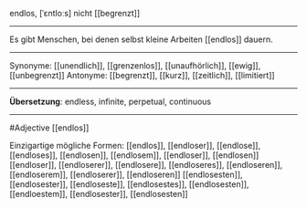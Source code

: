 endlos, [ˈɛntloːs]
nicht [[begrenzt]]

---
Es gibt Menschen, bei denen selbst kleine Arbeiten [[endlos]] dauern. 


---
Synonyme: [[unendlich]], [[grenzenlos]], [[unaufhörlich]], [[ewig]], [[unbegrenzt]]
Antonyme: [[begrenzt]], [[kurz]], [[zeitlich]], [[limitiert]]

---
**Übersetzung**:
endless, infinite, perpetual, continuous

---
#Adjective [[endlos]]


Einzigartige mögliche Formen: 
[[endlos]], [[endloser]], [[endlose]], [[endloses]], [[endlosen]], [[endlosem]], [[endloser]], [[endlosen]]
[[endloser]], [[endloserer]], [[endlosere]], [[endloseres]], [[endloseren]], [[endloserem]], [[endloserer]], [[endloseren]]
[[endlosesten]], [[endlosester]], [[endloseste]], [[endlosestes]], [[endlosesten]], [[endloestem]], [[endlosester]], [[endlosesten]]
